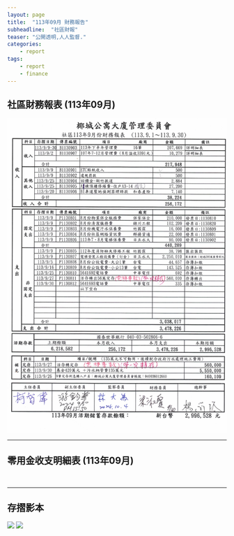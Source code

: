 ```yaml
---
layout: page
title:  "113年09月 財務報告"
subheadline:  "社區財報"
teaser: "公開透明,人人監督."
categories:
    - report
tags:
    - report
    - finance
---
```


## 社區財務報表 (113年09月)

![](https://github.com/coconutcity30050/community27/raw/gh-pages/assets/reports/113-09-%E8%B2%A1%E5%8B%99%E5%A0%B1%E8%A1%A8.jpg)

---
## 零用金收支明細表 (113年09月)

![]()

---
## 存摺影本
![](https://drive.google.com/file/d/1JjgHRn00O-AOJwUguID3xrmdoMR28q7Q/view?usp=drive_link)
![](https://drive.google.com/file/d/1FqfrvEiKE6LOaPMY26ZTRtiCfTzYVLl1/view?usp=drive_link)

